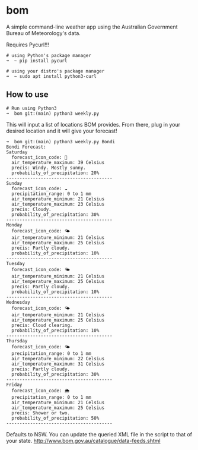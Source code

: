 # bom

A simple command-line weather app using the Australian Government Bureau of Meteorology's data.

Requires Pycurl!!!
```
# using Python's package manager
➜  ~ pip install pycurl     

# using your distro's package manager
➜  ~ sudo apt install python3-curl
```

## How to use

```
# Run using Python3
➜  bom git:(main) python3 weekly.py
```

This will input a list of locations BOM provides. From there, plug in your desired location and it will give your forecast!

```
➜  bom git:(main) python3 weekly.py Bondi 
Bondi Forecast:
Saturday
  forecast_icon_code: 💨 
  air_temperature_maximum: 39 Celsius
  precis: Windy. Mostly sunny. 
  probability_of_precipitation: 20% 
----------------------------------------
Sunday
  forecast_icon_code: ☁️ 
  precipitation_range: 0 to 1 mm 
  air_temperature_minimum: 21 Celsius
  air_temperature_maximum: 23 Celsius
  precis: Cloudy. 
  probability_of_precipitation: 30% 
----------------------------------------
Monday
  forecast_icon_code: 🌤 
  air_temperature_minimum: 21 Celsius
  air_temperature_maximum: 25 Celsius
  precis: Partly cloudy. 
  probability_of_precipitation: 10% 
----------------------------------------
Tuesday
  forecast_icon_code: 🌤 
  air_temperature_minimum: 21 Celsius
  air_temperature_maximum: 25 Celsius
  precis: Partly cloudy. 
  probability_of_precipitation: 10% 
----------------------------------------
Wednesday
  forecast_icon_code: 🌤 
  air_temperature_minimum: 21 Celsius
  air_temperature_maximum: 25 Celsius
  precis: Cloud clearing. 
  probability_of_precipitation: 10% 
----------------------------------------
Thursday
  forecast_icon_code: 🌤 
  precipitation_range: 0 to 1 mm 
  air_temperature_minimum: 22 Celsius
  air_temperature_maximum: 31 Celsius
  precis: Partly cloudy. 
  probability_of_precipitation: 30% 
----------------------------------------
Friday
  forecast_icon_code: 🌦 
  precipitation_range: 0 to 1 mm 
  air_temperature_minimum: 21 Celsius
  air_temperature_maximum: 25 Celsius
  precis: Shower or two. 
  probability_of_precipitation: 50% 
----------------------------------------
```

Defaults to NSW. You can update the queried XML file in the script to that of your state. http://www.bom.gov.au/catalogue/data-feeds.shtml
